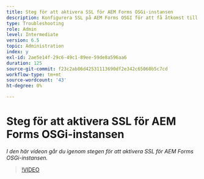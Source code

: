 ```yaml
---
title: Steg för att aktivera SSL för AEM Forms OSGi-instansen
description: Konfigurera SSL på AEM Forms OSGI för att få åtkomst till AEM via HTTPS
type: Troubleshooting
role: Admin
level: Intermediate
version: 6.5
topic: Administration
index: y
exl-id: 2ae5e14f-29c6-49c1-89ee-59de8a596aa6
duration: 125
source-git-commit: f23c2ab86d42531113690df2e342c65060b5c7cd
workflow-type: tm+mt
source-wordcount: '43'
ht-degree: 0%

---
```


# Steg för att aktivera SSL för AEM Forms OSGi-instansen

*I den här videon går du igenom stegen för att aktivera SSL för AEM Forms OSGi-instansen.*

>[!VIDEO](https://video.tv.adobe.com/v/335524?quality=12&learn=on)
